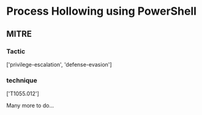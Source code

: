 # Process Hollowing using PowerShell

## MITRE

### Tactic
['privilege-escalation', 'defense-evasion']

### technique
['T1055.012']

Many more to do...
